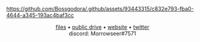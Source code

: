 

https://github.com/Bossgodora/.github/assets/93443315/c832e793-fba0-4644-a345-193ac4baf3cc


<p align="center"><a href="https://github.com/Bossgodora/files">files</a> • <a href="https://drive.google.com/drive/folders/1JIJkA6qbyGeXkTuQ6ud8R1uJKwitFi4D?usp=share_link">public drive</a> • <a href="https://morrowseer.xyz">website</a> • <a href="https://twitter.com/Morrowseerisms">twitter</a><br>discord: Morrowseer#7571</p>
